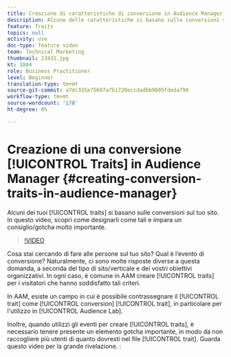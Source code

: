 ```yaml
---
title: Creazione di caratteristiche di conversione in Audience Manager
description: Alcune delle caratteristiche si basano sulle conversioni sul sito. In questo video, scopri come designarli come tali e impara un consiglio/gotcha molto importante.
feature: Traits
topics: null
activity: use
doc-type: feature video
team: Technical Marketing
thumbnail: 23431.jpg
kt: 1804
role: Business Practitioner
level: Beginner
translation-type: tm+mt
source-git-commit: a7dc335e75697a7b1720eccdadbb9605fdeda798
workflow-type: tm+mt
source-wordcount: '178'
ht-degree: 0%

---
```



# Creazione di una conversione [!UICONTROL Traits] in Audience Manager {#creating-conversion-traits-in-audience-manager}

Alcuni dei tuoi [!UICONTROL traits] si basano sulle conversioni sul tuo sito. In questo video, scopri come designarli come tali e impara un consiglio/gotcha molto importante.

>[!VIDEO](https://video.tv.adobe.com/v/23431/?quality=12)

Cosa stai cercando di fare alle persone sul tuo sito? Qual è l’evento di conversione? Naturalmente, ci sono molte risposte diverse a questa domanda, a seconda del tipo di sito/verticale e dei vostri obiettivi organizzativi. In ogni caso, è comune in AAM creare [!UICONTROL traits] per i visitatori che hanno soddisfatto tali criteri.

In AAM, esiste un campo in cui è possibile contrassegnare il [!UICONTROL trait] come [!UICONTROL conversion] [!UICONTROL trait], in particolare per l&#39;utilizzo in [!UICONTROL Audience Lab].

Inoltre, quando utilizzi gli eventi per creare [!UICONTROL traits], è necessario tenere presente un elemento gotcha importante, in modo da non raccogliere più utenti di quanto dovresti nel file [!UICONTROL trait]. Guarda questo video per la grande rivelazione. :
